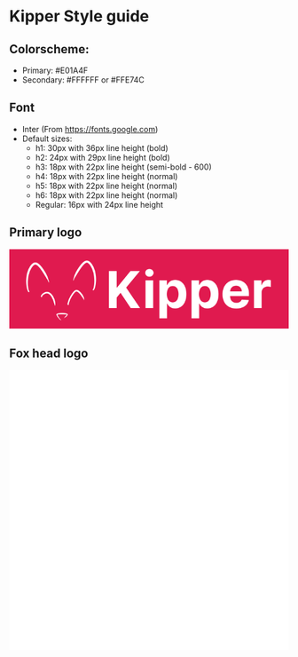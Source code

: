 # Kipper Style guide

## Colorscheme:

- Primary: #E01A4F
- Secondary: #FFFFFF or #FFE74C

## Font

- Inter (From https://fonts.google.com)
- Default sizes:
  - h1: 30px with 36px line height (bold)
  - h2: 24px with 29px line height (bold)
  - h3: 18px with 22px line height (semi-bold - 600)
  - h4: 18px with 22px line height (normal)
  - h5: 18px with 22px line height (normal)
  - h6: 18px with 22px line height (normal)
  - Regular: 16px with 24px line height

## Primary logo

![](https://raw.githubusercontent.com/Kipper-Lang/Kipper/main/img/Kipper-Logo-with-head.png)

## Fox head logo

![](https://raw.githubusercontent.com/Kipper-Lang/Kipper/main/img/Kipper-Fox-Head.png)
